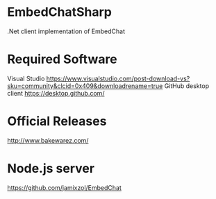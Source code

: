 # EmbedChatSharp
.Net client implementation of EmbedChat

# Required Software
Visual Studio
https://www.visualstudio.com/post-download-vs?sku=community&clcid=0x409&downloadrename=true
GitHub desktop client
https://desktop.github.com/

# Official Releases
http://www.bakewarez.com/

# Node.js server
https://github.com/jamixzol/EmbedChat
